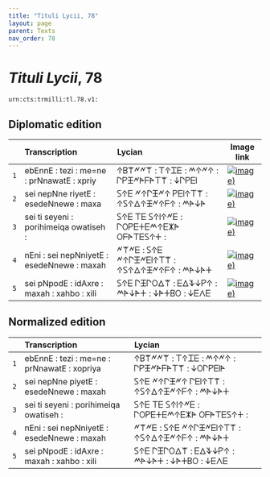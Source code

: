 ```yaml
---
title: "Tituli Lycii, 78"
layout: page
parent: Texts
nav_order: 78
---
```




# *Tituli Lycii*, 78




`urn:cts:trmilli:tl.78.v1:`

## Diplomatic edition

|  | Transcription | Lycian | Image link |
| :---: | :------ | :------ | --- |
| `1` | ebEnnE : tezi : me=ne : prNnawatE : xpriy | 𐊁𐊂𐊚𐊏𐊏𐊚 : 𐊗𐊁𐊈𐊆 : 𐊎𐊁𐊏𐊁 : 𐊓𐊕𐊑𐊏𐊀𐊇𐊀𐊗𐊚 : 𐊜𐊓𐊕𐊆𐊊 |[![image)](http://www.homermultitext.org/iipsrv?IIIF=/project/homer/pyramidal/deepzoom/lycian/hc/v1/2007.02.0113.tif/pct:2.592,1.804,89.46,25.05/100,/0/default.jpg)](http://www.homermultitext.org/ict2/?urn=urn:cite2:lycian:hc.v1:2007.02.0113@0.02592,0.01804,0.8946,0.2505) |
| `2` | sei nepNne riyetE : esedeNnewe : maxa | 𐊖𐊁𐊆 𐊏𐊁𐊓𐊑𐊏𐊁 𐊕𐊆𐊊𐊁𐊗𐊚 : 𐊁𐊖𐊁𐊅𐊁𐊑𐊏𐊁𐊇𐊁 : 𐊎𐊀𐊜𐊀 |[![image)](http://www.homermultitext.org/iipsrv?IIIF=/project/homer/pyramidal/deepzoom/lycian/hc/v1/2007.02.0113.tif/pct:2.851,20.64,95.16,23.25/100,/0/default.jpg)](http://www.homermultitext.org/ict2/?urn=urn:cite2:lycian:hc.v1:2007.02.0113@0.02851,0.2064,0.9516,0.2325) |
| `3` | sei ti seyeni : porihimeiqa owatiseh : | 𐊖𐊁𐊆 𐊗𐊆 𐊖𐊁𐊊𐊁𐊏𐊆 : 𐊓𐊒𐊕𐊆𐊛𐊆𐊎𐊁𐊆𐊌𐊀 𐊒𐊇𐊀𐊗𐊆𐊖𐊁𐊛 : |[![image)](http://www.homermultitext.org/iipsrv?IIIF=/project/homer/pyramidal/deepzoom/lycian/hc/v1/2007.02.0113.tif/pct:2.808,37.68,95.16,23.25/100,/0/default.jpg)](http://www.homermultitext.org/ict2/?urn=urn:cite2:lycian:hc.v1:2007.02.0113@0.02808,0.3768,0.9516,0.2325) |
| `4` | nEni : sei nepNniyetE : esedeNnewe : maxah | 𐊏𐊚𐊏𐊆 : 𐊖𐊁𐊆 𐊏𐊁𐊓𐊑𐊏𐊆𐊊𐊁𐊗𐊚 : 𐊁𐊖𐊁𐊅𐊁𐊑𐊏𐊁𐊇𐊁 : 𐊎𐊀𐊜𐊀𐊛 |[![image)](http://www.homermultitext.org/iipsrv?IIIF=/project/homer/pyramidal/deepzoom/lycian/hc/v1/2007.02.0113.tif/pct:2.376,51.5,95.29,23.65/100,/0/default.jpg)](http://www.homermultitext.org/ict2/?urn=urn:cite2:lycian:hc.v1:2007.02.0113@0.02376,0.5150,0.9529,0.2365) |
| `5` | sei pNpodE : idAxre : maxah : xahbo : xili | 𐊖𐊁𐊆 𐊓𐊑𐊓𐊒𐊅𐊚 : 𐊆𐊅𐊙𐊜𐊕𐊁 : 𐊎𐊀𐊜𐊀𐊛 : 𐊜𐊀𐊛𐊂𐊒 : 𐊜𐊆𐊍𐊆 |[![image)](http://www.homermultitext.org/iipsrv?IIIF=/project/homer/pyramidal/deepzoom/lycian/hc/v1/2007.02.0113.tif/pct:1.425,65.73,95.29,23.65/100,/0/default.jpg)](http://www.homermultitext.org/ict2/?urn=urn:cite2:lycian:hc.v1:2007.02.0113@0.01425,0.6573,0.9529,0.2365) |

## Normalized edition

|  | Transcription | Lycian |
| :---: | :------ | :------ |
| `1` | ebEnnE : tezi : me=ne : prNnawatE : xopriya | 𐊁𐊂𐊚𐊏𐊏𐊚 : 𐊗𐊁𐊈𐊆 : 𐊎𐊁𐊏𐊁 : 𐊓𐊕𐊑𐊏𐊀𐊇𐊀𐊗𐊚 : 𐊜𐊒𐊓𐊕𐊆𐊊𐊀 |
| `2` | sei nepNne piyetE : esedeNnewe : maxah | 𐊖𐊁𐊆 𐊏𐊁𐊓𐊑𐊏𐊁 𐊓𐊆𐊊𐊁𐊗𐊚 : 𐊁𐊖𐊁𐊅𐊁𐊑𐊏𐊁𐊇𐊁 : 𐊎𐊀𐊜𐊀𐊛 |
| `3` | sei ti seyeni : porihimeiqa owatiseh : | 𐊖𐊁𐊆 𐊗𐊆 𐊖𐊁𐊊𐊁𐊏𐊆 : 𐊓𐊒𐊕𐊆𐊛𐊆𐊎𐊁𐊆𐊌𐊀 𐊒𐊇𐊀𐊗𐊆𐊖𐊁𐊛 : |
| `4` | nEni : sei nepNniyetE : esedeNnewe : maxah | 𐊏𐊚𐊏𐊆 : 𐊖𐊁𐊆 𐊏𐊁𐊓𐊑𐊏𐊆𐊊𐊁𐊗𐊚 : 𐊁𐊖𐊁𐊅𐊁𐊑𐊏𐊁𐊇𐊁 : 𐊎𐊀𐊜𐊀𐊛 |
| `5` | sei pNpodE : idAxre : maxah : xahbo : xili | 𐊖𐊁𐊆 𐊓𐊑𐊓𐊒𐊅𐊚 : 𐊆𐊅𐊙𐊜𐊕𐊁 : 𐊎𐊀𐊜𐊀𐊛 : 𐊜𐊀𐊛𐊂𐊒 : 𐊜𐊆𐊍𐊆 |